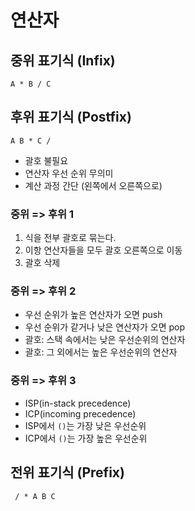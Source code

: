 # 연산자

## 중위 표기식 (Infix)

`A * B / C`

## 후위 표기식 (Postfix)

`A B * C /`

- 괄호 불필요
- 연산자 우선 순위 무의미
- 계산 과정 간단 (왼쪽에서 오른쪽으로)

### 중위 => 후위 1

1. 식을 전부 괄호로 묶는다.
2. 이항 연산자들을 모두 괄호 오른쪽으로 이동
3. 괄호 삭제

### 중위 => 후위 2

- 우선 순위가 높은 연산자가 오면 push
- 우선 순위가 같거나 낮은 연산자가 오면 pop
- 괄호: 스택 속에서는 낮은 우선순위의 연산자
- 괄호: 그 외에서는 높은 우선순위의 연산자

### 중위 => 후위 3

- ISP(in-stack precedence) 
- ICP(incoming precedence)
- ISP에서 `()`는 가장 낮은 우선순위
- ICP에서 `()`는 가장 높은 우선순위

## 전위 표기식 (Prefix)

` / * A B C`